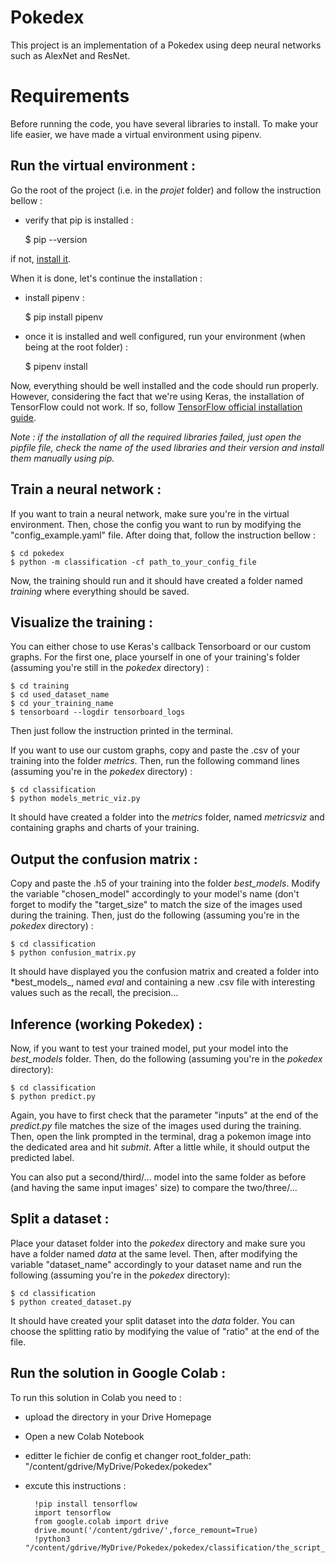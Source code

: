 Pokedex
=====================

This project is an implementation of a Pokedex using deep neural networks such as AlexNet and ResNet.

Requirements
============

Before running the code, you have several libraries to install. To make your life easier, we have made a virtual environment using pipenv.

Run the virtual environment :
-----------

Go the root of the project (i.e. in the *projet* folder) and follow the instruction bellow :

- verify that pip is installed :

    $ pip --version

if not, [install it](https://pip.pypa.io/en/stable/installing/).

When it is done, let's continue the installation :

- install pipenv :

    $ pip install pipenv

- once it is installed and well configured, run your environment (when being at the root folder) :

    $ pipenv install
    
Now, everything should be well installed and the code should run properly. However, considering the fact that we're using Keras,
the installation of TensorFlow could not work. If so, follow [TensorFlow official installation guide](https://www.tensorflow.org/install?hl=fr).

*Note : if the installation of all the required libraries failed, just open the pipfile file, check the name of the used 
libraries and their version and install them manually using pip.*

Train a neural network :
-----------

If you want to train a neural network, make sure you're in the virtual environment. Then, chose the config you want to run by 
modifying the "config_example.yaml" file. After doing that, follow the instruction bellow :

    $ cd pokedex
    $ python -m classification -cf path_to_your_config_file
    
Now, the training should run and it should have created a folder named *training* where everything should be saved.

Visualize the training :
-----------

You can either chose to use Keras's callback Tensorboard or our custom graphs. For the first one, place yourself 
in one of your training's folder (assuming you're still in the *pokedex* directory) :

    $ cd training
    $ cd used_dataset_name
    $ cd your_training_name
    $ tensorboard --logdir tensorboard_logs

Then just follow the instruction printed in the terminal.

If you want to use our custom graphs, copy and paste the .csv of your training into the folder *metrics*. Then, run the 
following command lines (assuming you're in the *pokedex* directory) :

    $ cd classification
    $ python models_metric_viz.py
    
It should have created a folder into the *metrics* folder, named *metricsviz* and containing graphs and charts of your training.

Output the confusion matrix :
-----------

Copy and paste the .h5 of your training into the folder *best_models*. Modify the variable "chosen_model"
accordingly to your model's name (don't forget to modify the "target_size" to match the size of the images used during the
training. Then, just do the following (assuming you're in the *pokedex* directory) :

    $ cd classification
    $ python confusion_matrix.py
    
It should have displayed you the confusion matrix and created a folder into *best_models_, named *eval* and
containing a new .csv file with interesting values such as the recall, the precision...

Inference (working Pokedex) :
-----------

Now, if you want to test your trained model, put your model into the *best_models* folder. Then, do the following 
(assuming you're in the *pokedex* directory):

    $ cd classification
    $ python predict.py
    
Again, you have to first check that the parameter "inputs" at the end of the *predict.py* file matches 
the size of the images used during the training. Then, open the link prompted in the terminal, drag a pokemon image 
into the dedicated area and hit *submit*. After a little while, it should output the predicted label.

You can also put a second/third/... model into the same folder as before (and having the same input images' size) to
compare the two/three/...

Split a dataset :
-----------

Place your dataset folder into the *pokedex* directory and make sure you have a folder named *data* at the same
level. Then, after modifying the variable "dataset_name" accordingly to your dataset name and run the following
(assuming you're in the *pokedex* directory):

    $ cd classification
    $ python created_dataset.py
    
It should have created your split dataset into the *data* folder. You can choose the splitting ratio by modifying the 
value of "ratio" at the end of the file.

Run the solution in Google Colab :
-----------

To run this solution in Colab you need to : 

- upload the directory in your Drive Homepage
- Open a new Colab Notebook
- editter le fichier de config et changer   root_folder_path: "/content/gdrive/MyDrive/Pokedex/pokedex"

- excute this instructions :
    
        !pip install tensorflow
        import tensorflow
        from google.colab import drive
        drive.mount('/content/gdrive/',force_remount=True)
        !python3 "/content/gdrive/MyDrive/Pokedex/pokedex/classification/the_script_you_want_to_run.py"
